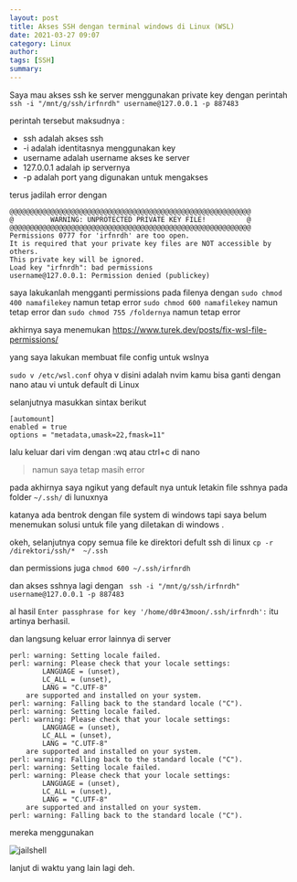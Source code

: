 ```yaml
---
layout: post
title: Akses SSH dengan terminal windows di Linux (WSL)
date: 2021-03-27 09:07
category: Linux
author: 
tags: [SSH]
summary: 
---
```



Saya mau akses ssh ke server menggunakan private key dengan perintah 
` ssh -i "/mnt/g/ssh/irfnrdh" username@127.0.0.1 -p 887483`

perintah tersebut maksudnya :
- ssh adalah akses ssh 
- -i adalah identitasnya menggunakan key 
- username adalah username akses ke server 
- 127.0.0.1 adalah ip servernya 
- -p adalah port yang digunakan untuk mengakses 

terus jadilah error dengan 
```
@@@@@@@@@@@@@@@@@@@@@@@@@@@@@@@@@@@@@@@@@@@@@@@@@@@@@@@@@@@
@         WARNING: UNPROTECTED PRIVATE KEY FILE!          @
@@@@@@@@@@@@@@@@@@@@@@@@@@@@@@@@@@@@@@@@@@@@@@@@@@@@@@@@@@@
Permissions 0777 for 'irfnrdh' are too open.
It is required that your private key files are NOT accessible by others.
This private key will be ignored.
Load key "irfnrdh": bad permissions
username@127.0.0.1: Permission denied (publickey)
```

saya lakukanlah mengganti permissions pada filenya dengan 
`sudo chmod 400 namafilekey` namun tetap error 
`sudo chmod 600 namafilekey` namun tetap error 
dan 
`sudo chmod 755 /foldernya` namun tetap error 

akhirnya saya menemukan https://www.turek.dev/posts/fix-wsl-file-permissions/

yang saya lakukan membuat file config untuk wslnya 

`sudo v /etc/wsl.conf` ohya v disini adalah nvim kamu bisa ganti dengan nano atau vi untuk default di Linux

selanjutnya masukkan sintax berikut 
```
[automount]
enabled = true
options = "metadata,umask=22,fmask=11"
```
lalu keluar dari vim dengan :wq atau ctrl+c di nano 

> namun saya tetap masih error 

pada akhirnya saya ngikut yang default nya untuk letakin file sshnya pada folder `~/.ssh/` di lunuxnya 

katanya ada bentrok dengan file system di windows tapi saya belum menemukan solusi untuk file yang diletakan di windows .

okeh, selanjutnya copy semua file ke direktori defult ssh di linux  `cp -r /direktori/ssh/*  ~/.ssh`

dan permissions juga `chmod 600 ~/.ssh/irfnrdh`

dan akses sshnya lagi dengan ` ssh -i "/mnt/g/ssh/irfnrdh" username@127.0.0.1 -p 887483`

al hasil `Enter passphrase for key '/home/d0r43moon/.ssh/irfnrdh':` itu artinya berhasil.

dan langsung keluar error lainnya di server 

```
perl: warning: Setting locale failed.
perl: warning: Please check that your locale settings:
        LANGUAGE = (unset),
        LC_ALL = (unset),
        LANG = "C.UTF-8"
    are supported and installed on your system.
perl: warning: Falling back to the standard locale ("C").
perl: warning: Setting locale failed.
perl: warning: Please check that your locale settings:
        LANGUAGE = (unset),
        LC_ALL = (unset),
        LANG = "C.UTF-8"
    are supported and installed on your system.
perl: warning: Falling back to the standard locale ("C").
perl: warning: Setting locale failed.
perl: warning: Please check that your locale settings:
        LANGUAGE = (unset),
        LC_ALL = (unset),
        LANG = "C.UTF-8"
    are supported and installed on your system.
perl: warning: Falling back to the standard locale ("C").
```

mereka menggunakan 

![jailshell](https://github.com/pymumu/jail-shell/raw/master/docs/Architecture.png)

lanjut di waktu yang lain lagi deh. 